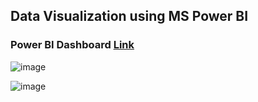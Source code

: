 ## Data Visualization using MS Power BI

### Power BI Dashboard [Link](https://app.powerbi.com/groups/me/reports/c42b642e-a863-4cc2-87fd-13d90cb9e463/8f214af2a8ed1c49b62c?experience=power-bi)

![image](https://github.com/user-attachments/assets/2ddfe449-61ed-4dc0-a820-7308675ffc36)


![image](https://github.com/user-attachments/assets/51ab7753-f299-4b4f-b4ff-fbe417ed388d)
